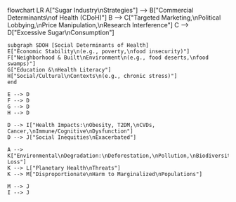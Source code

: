 flowchart LR
    A["Sugar Industry\nStrategies"] --> B["Commercial Determinants\nof Health (CDoH)"]
    B --> C["Targeted Marketing,\nPolitical Lobbying,\nPrice Manipulation,\nResearch Interference"]
    C --> D["Excessive Sugar\nConsumption"]

    subgraph SDOH [Social Determinants of Health]
    E["Economic Stability\n(e.g., poverty,\nfood insecurity)"]
    F["Neighborhood & Built\nEnvironment\n(e.g., food deserts,\nfood swamps)"]
    G["Education &\nHealth Literacy"]
    H["Social/Cultural\nContexts\n(e.g., chronic stress)"]
    end

    E --> D
    F --> D
    G --> D
    H --> D
    
    D --> I["Health Impacts:\nObesity, T2DM,\nCVDs, Cancer,\nImmune/Cognitive\nDysfunction"]
    D --> J["Social Inequities\nExacerbated"]

    A --> K["Environmental\nDegradation:\nDeforestation,\nPollution,\nBiodiversity Loss"]
    K --> L["Planetary Health\nThreats"]
    K --> M["Disproportionate\nHarm to Marginalized\nPopulations"]
    
    M --> J
    I --> J
